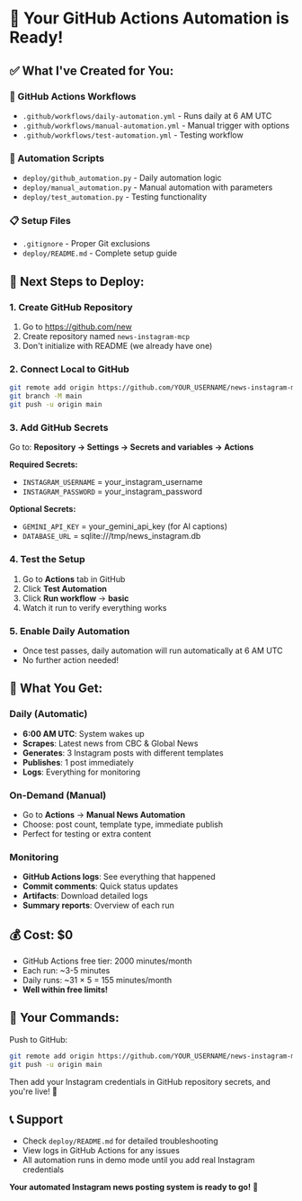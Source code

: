 # 🚀 Your GitHub Actions Automation is Ready!

## ✅ What I've Created for You:

### 📁 GitHub Actions Workflows
- `.github/workflows/daily-automation.yml` - Runs daily at 6 AM UTC
- `.github/workflows/manual-automation.yml` - Manual trigger with options
- `.github/workflows/test-automation.yml` - Testing workflow

### 🤖 Automation Scripts  
- `deploy/github_automation.py` - Daily automation logic
- `deploy/manual_automation.py` - Manual automation with parameters
- `deploy/test_automation.py` - Testing functionality

### 📋 Setup Files
- `.gitignore` - Proper Git exclusions
- `deploy/README.md` - Complete setup guide

## 🎯 Next Steps to Deploy:

### 1. Create GitHub Repository
1. Go to https://github.com/new
2. Create repository named `news-instagram-mcp`
3. Don't initialize with README (we already have one)

### 2. Connect Local to GitHub
```bash
git remote add origin https://github.com/YOUR_USERNAME/news-instagram-mcp.git
git branch -M main
git push -u origin main
```

### 3. Add GitHub Secrets
Go to: **Repository → Settings → Secrets and variables → Actions**

**Required Secrets:**
- `INSTAGRAM_USERNAME` = your_instagram_username
- `INSTAGRAM_PASSWORD` = your_instagram_password

**Optional Secrets:**
- `GEMINI_API_KEY` = your_gemini_api_key (for AI captions)
- `DATABASE_URL` = sqlite:///tmp/news_instagram.db

### 4. Test the Setup
1. Go to **Actions** tab in GitHub
2. Click **Test Automation**
3. Click **Run workflow** → **basic**
4. Watch it run to verify everything works

### 5. Enable Daily Automation
- Once test passes, daily automation will run automatically at 6 AM UTC
- No further action needed!

## 🎉 What You Get:

### Daily (Automatic)
- **6:00 AM UTC**: System wakes up
- **Scrapes**: Latest news from CBC & Global News
- **Generates**: 3 Instagram posts with different templates
- **Publishes**: 1 post immediately
- **Logs**: Everything for monitoring

### On-Demand (Manual)
- Go to **Actions** → **Manual News Automation**
- Choose: post count, template type, immediate publish
- Perfect for testing or extra content

### Monitoring
- **GitHub Actions logs**: See everything that happened
- **Commit comments**: Quick status updates
- **Artifacts**: Download detailed logs
- **Summary reports**: Overview of each run

## 💰 Cost: $0
- GitHub Actions free tier: 2000 minutes/month
- Each run: ~3-5 minutes  
- Daily runs: ~31 × 5 = 155 minutes/month
- **Well within free limits!**

## 🔧 Your Commands:

Push to GitHub:
```bash
git remote add origin https://github.com/YOUR_USERNAME/news-instagram-mcp.git
git push -u origin main
```

Then add your Instagram credentials in GitHub repository secrets, and you're live! 🚀

## 📞 Support
- Check `deploy/README.md` for detailed troubleshooting
- View logs in GitHub Actions for any issues
- All automation runs in demo mode until you add real Instagram credentials

**Your automated Instagram news posting system is ready to go!** 🎯
